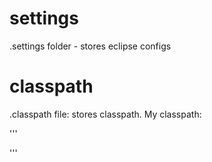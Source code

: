 # settings

.settings folder - stores eclipse configs

# classpath

.classpath file: stores classpath.
My classpath:

'''
<?xml version="1.0" encoding="UTF-8"?>
<classpath>
        <classpathentry kind="con" path="org.eclipse.jdt.launching.JRE_CONTAINER/org.eclipse.jdt.internal.debug.ui.launcher.StandardVMType/JavaSE-1.8"/>
        <classpathentry kind="src" path="src"/>
        <classpathentry kind="lib" path="res"/>
        <classpathentry kind="lib" path="/home/riddle/eclipse-workspace/libs/jars/slick.jar"/>
        <classpathentry kind="lib" path="/home/riddle/eclipse-workspace/libs/jars/lwjgl.jar">
                <attributes>
                        <attribute name="org.eclipse.jdt.launching.CLASSPATH_ATTR_LIBRARY_PATH_ENTRY" value="/home/riddle/eclipse-workspace/libs/lwjgl/native/linux"/>
                </attributes>
        </classpathentry>
        <classpathentry kind="lib" path="/home/riddle/eclipse-workspace/libs/jars/jorbis-0.0.15.jar"/>
        <classpathentry kind="lib" path="/home/riddle/eclipse-workspace/libs/jars/jogg-0.0.7.jar"/>
        <classpathentry kind="lib" path="/home/riddle/eclipse-workspace/libs/jars/jinput.jar"/>
        <classpathentry kind="output" path="bin"/>
</classpath>
'''
